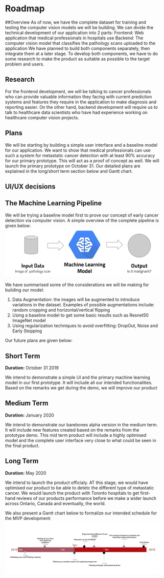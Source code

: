 # Roadmap

##Overview
As of now, we have the complete dataset for training and testing the computer vision models we will be building. We can divide the technical development of our application into 2 parts: 
Frontend: Web application that medical professionals in hospitals use
Backend: The computer vision model that classifies the pathology scans uploaded to the application
We have planned to build both components separately, then integrate them at a later stage. To develop both components, we have to do some research to make the product as suitable as possible to the target problem and users.



## Research
For the frontend development, we will be talking to cancer professionals who can provide valuable information they facing with current prediction systems and features they require in the application to make diagnosis and reporting easier.
On the other hand, backend development will require us to talk to healthcare data scientists who have had experience working on healthcare computer vision projects.

## Plans
We will be starting by building a simple user interface and a baseline model for our application. We want to show that medical professionals can use such a system for metastatic cancer detection with at least 90% accuracy for our primary prototype. This will act as a proof of concept as well. We will launch the primary prototype on October 31. Our detailed plans are explained in the long/short term section below and Gantt chart.

## UI/UX decisions 














## The Machine Learning Pipeline

We will be trying a baseline model first to prove our concept of early cancer detection via computer vision. 
A simple overview of the complete pipeline is given below:
![ml pipeline](./unnamed2.jpg)

We have summarised some of the considerations we will be making for building our model:
1. Data Augmentation: the images will be augmented to introduce variations in the dataset. Examples of possible augmentations include: random cropping and horizontal/vertical flipping
2. Using a baseline model to get some basic results such as Resnet50 ImageNet model
3. Using regularization techniques to avoid overfitting: DropOut, Noise and Early Stopping

Our future plans are given below:

## Short Term

**Duration:** October 31 2019

We intend to demonstrate a simple UI and the primary machine learning model in our first prototype. It will include all our intended functionalities. Based on the remarks we get during the demo, we will improve our product

## Medium Term

**Duration:** January 2020

We intend to demonstrate our barebones alpha version in the medium term. It will include new features  created based on the remarks from the prototype demo. This mid term product will include a highly optimised model and the complete user interface very close to what could be seen in the final product.


## Long Term

**Duration:** May 2020

We intend to launch the product officialy. AT this stage, we would have optimised our product to be able to detetc the different type of metastatic cancer. We would launch the product with Toronto hospitals to get first-hand reviews of our products performance before we make a wider launch across Ontario, Canada and eventually, the world.


We also present a Gantt chart below to formalize our intended schedule for the MVP development:
![Gantt Chart](./Capture.jpg)